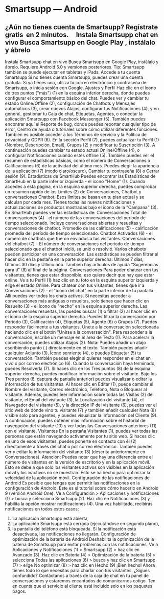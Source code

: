 # Smartsupp — Android
## ¿Aún no tienes cuenta de Smartsupp? Regístrate gratis  en 2 minutos.     Instala Smartsupp chat en vivo Busca Smartsupp en Google Play , instálalo y ábrelo
Instala Smartsupp chat en vivo
Busca Smartsupp en Google Play, instálalo y ábrelo. Requiere Android 5.0 y versiones posteriores.
Tip: Smartsupp también se puede ejecutar en tabletas y iPads.
Accede a tu cuenta Smartsupp
Si no tienes cuenta Smartsupp, puedes crear una cuenta gratuita. Si ya tienes una, utiliza tu correo electrónico y contraseña de Smartsupp, o inicia sesión con Google.
Ajustes y Perfil
Haz clic en el ícono de tres puntos ("más") (1) en la esquina inferior derecha, donde puedes configurar el comportamiento básico del chat. Puedes ver y cambiar tu estado Online/Offline (2), configuración de Chatbots y Mensajes automáticos (3), crear nuevos Atajos, configurar tus Notificaciones (4), y en general, gestionar tu Caja de chat, Etiquetas, Agentes, o conectar la aplicación Smartsupp con Facebook Messenger (5). También puedes encontrar aquí el Reporte de bug, donde puedes reportar cualquier tipo de error, Centro de ayuda o tutoriales sobre cómo utilizar diferentes funciones. También es posible acceder a los Términos de servicio y la Política de privacidad y GDPR (6).
En la sección Perfil (7), puedes actualizar tu Perfil (1) (Nombre, Descripción, Email), Grupos (2) y modificar tu Suscripción (3). A continuación puedes cambiar tu estado actual Online/Offline (4), o configurar Notificaciones cuando estés offline (5). También puedes ver el resumen de estadísticas básicas, como el número de Conversaciones o Calificaciones (6) de la actividad del último mes. Puedes elegir la apariencia de la aplicación (7) (modo claro/oscuro), Cambiar tu contraseña (8) o Cerrar sesión (9).
Estadísticas de SmartHub
Puedes encontrar las Estadísticas de SmartHub en la parte inferior izquierda - el ícono "Home" (1). Cuando accedes a esta página, en la esquina superior derecha, puedes comprobar un resumen rápido de los Límites (2) de Conversaciones, Chatbot y conversaciones Chatbot. Esos límites se basan en tu plan actual y se calculan por cada mes. Tienes todas las nuevas notificaciones y actualizaciones de productos mostradas bajo el ícono de la "Campana" (3).
En SmartHub puedes ver las estadísticas de:
Conversaciones
Total de conversaciones (4) - el número de las conversaciones del período de tiempo seleccionado. Incluye conversaciones abiertas y resueltas y conversaciones de chatbot.
Promedio de las calificaciones (5) - calificación promedia del período de tiempo seleccionado.
Chatbot
Activados (6) - el número de chatbots que fueron enviados a tus visitantes.
Conversaciones del chatbot (7) - El número de conversaciones del período de tiempo seleccionado que el chatbot inició, se unió o resolvió. Varios chatbots pueden participar en una conversación.
Las estadísticas se pueden filtrar al hacer clic en la pestaña en la parte superior derecha: Últimos 7 días, Últimos 30 días y Último año.
También hay artículos de ayuda "Sugerencias para ti" (8) al final de la página.
Conversaciones
Para poder chatear con tus visitantes, tienes que estar disponible, eso quiere decir que hay que estar online. Ve a tu Perfil (1) haz clic en tu foto en la esquina superior izquierda y elige el estado Online.
Para chatear con tus visitantes, tienes que ir a Conversaciones (2) - el "ícono del chat" en la parte inferior de tu pantalla. Allí puedes ver todos los chats activos. Si necesitas acceder a conversaciones más antiguas o resueltas, solo tienes que hacer clic en Resuelto (3) - el ícono de "hecho" en la esquina superior derecha.
Las conversaciones resueltas, las puedes buscar (1) o filtrar (2) al hacer clic en el ícono de la esquina superior derecha. Puedes filtrar la conversación por Período (3), Calificación (4), Etiquetas (5), Agente (6) o Grupos (7).
Puedes responder fácilmente a tus visitantes. Únete a la conversación seleccionada haciendo clic en el botón "Unirse a la conversación". Para responder a la conversación, escribe un mensaje en el área de Texto (1). Para acelerar la conversación, puedes utilizar Atajos (2). Nota: Puedes añadir un atajo escribiendo punto (.) directamente en el texto. También puedes añadir cualquier Adjunto (3), Ícono sonriente (4), o puedes Etiquetar (5) tu conversación. También puedes elegir si quieres responder en el chat en vivo o por correo electrónico (6). Cuando la conversación haya terminado, puedes Resolverla (7). Si haces clic en los Tres puntos (8) de la esquina superior derecha, puedes modificar información sobre el visitante.
Bajo los Tres puntos (8, captura de pantalla anterior) puedes visualizar o editar la información de tus visitantes. Al hacer clic en Editar (1), puede cambiar el Nombre del visitante, Correo electrónico, Teléfono, Nota o Bloquear al visitante. Además, puedes leer información sobre todas las Visitas (2) del visitante, el Email del visitante (3), la Localización del visitante (4), el Navegador del visitante (5), y la dirección IP del visitante (6), puedes ver el sitio web de dónde vino tu visitante (7) y también añadir cualquier Nota (8) visible solo para agentes, y puedes visualizar la información del Cliente (9). A continuación, puedes obtener más información sobre el historial de navegación del visitante (10) y ver todas las Conversaciones anteriores (11) con el visitante.
Visitantes
En la pestaña Visitantes (1), puedes ver todas las personas que están navegando activamente por tu sitio web. Si haces clic en uno de esos visitantes, puedes ponerte en contacto con él (2) directamente a través del chat o por correo electrónico. También puedes ver y editar la información del visitante (3) (descrita anteriormente en Conversaciones).
Atención: Puedes notar que hay una diferencia entre el número de visitantes en la versión de escritorio y en la aplicación móvil. Esto se debe a que solo los visitantes activos son visibles en la aplicación móvil y los inactivos no se muestran. Esto se ha hecho para optimizar la velocidad de la aplicación móvil.
Configuración de las notificaciones de Android
Es posible que tengas que permitir las notificaciones en la configuración de Android. Este es el tutorial sobre cómo hacerlo en Android 9 (versión Android One). Ve a Configuración > Aplicaciones y notificaciones (1) > busca y selecciona Smartsupp (2).
Haz clic en Notificaciones (3) y habilita la opción mostrar notificaciones (4). Una vez habilitado, recibirás notificaciones en todos estos casos:
1) La aplicación Smartsupp está abierta,
2) La aplicación Smartsupp está cerrada (ejecutándose en segundo plano),
3) la pantalla del teléfono está bloqueada.
Si la notificación está desactivada, las notificaciones no llegarán.
Configuración de optimización de la batería de Android
Deshabilita la optimización de la batería de Smartsupp para evitar problemas con las notificaciones. Ve a Aplicaciones y Notificaciones (1) > Smartsupp (2) > haz clic en Avanzado (3).
Haz clic en Batería (4) > Optimización de la batería (5) > selecciona Todas las aplicaciones (6) > busca y haz clic en Smartsupp (7) > elige No optimizar (8) > haz clic en Hecho (9)
¡Bien hecho! Ahora tienes todo lo que necesitas para charlar con tus visitantes.
¿Sigues confundido? Contáctanos a través de la caja de chat en tu panel de conversaciones y estaremos encantados de comunicarnos cotigo. Ten en cuenta que el servicio al cliente está incluido solo en los paquetes pagos.

